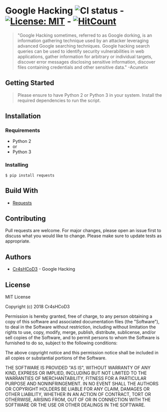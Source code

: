 # Google Hacking ![CI status](https://img.shields.io/badge/build-passing-brightgreen.svg) - [![License: MIT](https://img.shields.io/badge/License-MIT-yellow.svg)](https://opensource.org/licenses/MIT) - [![HitCount](http://hits.dwyl.io/cr4shcod3/google_hacking.svg)](http://hits.dwyl.io/cr4shcod3/google_hacking)

> "Google Hacking sometimes, referred to as Google dorking, is an information gathering technique used by an attacker leveraging advanced Google searching techniques. Google hacking search queries can be used to identify security vulnerabilities in web applications, gather information for arbitrary or individual targets, discover error messages disclosing sensitive information, discover files containing credentials and other sensitive data." -Acunetix

## Getting Started
> Please ensure to have Python 2 or Python 3 in your system. Install the required dependencies to run the script.

## Installation

### Requirements

* Python 2
* or
* Python 3

### Installing

`$ pip install requests`

## Build With
* [Requests](https://github.com/requests/requests)

## Contributing
Pull requests are welcome. For major changes, please open an issue first to discuss what you would like to change.
Please make sure to update tests as appropriate.

## Authors
* [Cr4sHCoD3](https://www.facebook.com/EdwardKevinTorvalds) - Google Hacking

## License
MIT License

Copyright (c) 2018 Cr4sHCoD3

Permission is hereby granted, free of charge, to any person obtaining a copy
of this software and associated documentation files (the "Software"), to deal
in the Software without restriction, including without limitation the rights
to use, copy, modify, merge, publish, distribute, sublicense, and/or sell
copies of the Software, and to permit persons to whom the Software is
furnished to do so, subject to the following conditions:

The above copyright notice and this permission notice shall be included in all
copies or substantial portions of the Software.

THE SOFTWARE IS PROVIDED "AS IS", WITHOUT WARRANTY OF ANY KIND, EXPRESS OR
IMPLIED, INCLUDING BUT NOT LIMITED TO THE WARRANTIES OF MERCHANTABILITY,
FITNESS FOR A PARTICULAR PURPOSE AND NONINFRINGEMENT. IN NO EVENT SHALL THE
AUTHORS OR COPYRIGHT HOLDERS BE LIABLE FOR ANY CLAIM, DAMAGES OR OTHER
LIABILITY, WHETHER IN AN ACTION OF CONTRACT, TORT OR OTHERWISE, ARISING FROM,
OUT OF OR IN CONNECTION WITH THE SOFTWARE OR THE USE OR OTHER DEALINGS IN THE
SOFTWARE.
